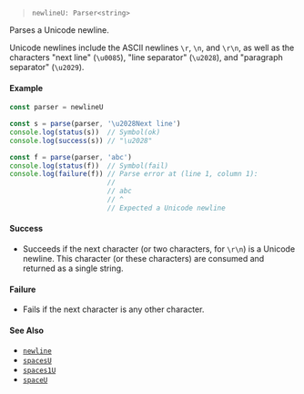 <!--
 Copyright (c) 2020 Thomas J. Otterson
 
 This software is released under the MIT License.
 https://opensource.org/licenses/MIT
-->

> `newlineU: Parser<string>`

Parses a Unicode newline.

Unicode newlines include the ASCII newlines `\r`, `\n`, and `\r\n`, as well as the characters "next line" (`\u0085`), "line separator" (`\u2028`), and "paragraph separator" (`\u2029`).

#### Example

```javascript
const parser = newlineU

const s = parse(parser, '\u2028Next line')
console.log(status(s))  // Symbol(ok)
console.log(success(s)) // "\u2028"

const f = parse(parser, 'abc')
console.log(status(f))  // Symbol(fail)
console.log(failure(f)) // Parse error at (line 1, column 1):
                        //
                        // abc
                        // ^
                        // Expected a Unicode newline
```

#### Success

* Succeeds if the next character (or two characters, for `\r\n`) is a Unicode newline. This character (or these characters) are consumed and returned as a single string.

#### Failure

* Fails if the next character is any other character.

#### See Also

* [`newline`](newline.md)
* [`spacesU`](spacesu.md)
* [`spaces1U`](spaces1u.md)
* [`spaceU`](spaceu.md)
